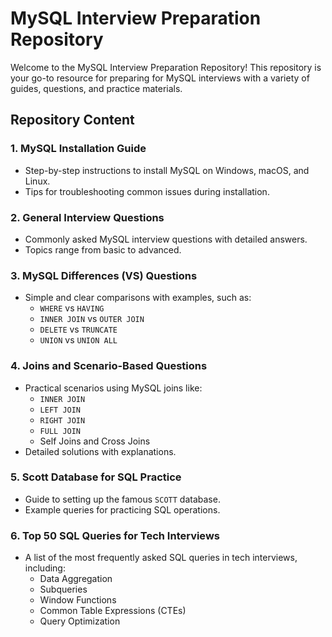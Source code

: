 # MySQL Interview Preparation Repository

Welcome to the MySQL Interview Preparation Repository! This repository is your go-to resource for preparing for MySQL interviews with a variety of guides, questions, and practice materials.

## Repository Content

### 1. **MySQL Installation Guide**
   - Step-by-step instructions to install MySQL on Windows, macOS, and Linux.
   - Tips for troubleshooting common issues during installation.

### 2. **General Interview Questions**
   - Commonly asked MySQL interview questions with detailed answers.
   - Topics range from basic to advanced.

### 3. **MySQL Differences (VS) Questions**
   - Simple and clear comparisons with examples, such as:
     - `WHERE` vs `HAVING`
     - `INNER JOIN` vs `OUTER JOIN`
     - `DELETE` vs `TRUNCATE`
     - `UNION` vs `UNION ALL`

### 4. **Joins and Scenario-Based Questions**
   - Practical scenarios using MySQL joins like:
     - `INNER JOIN`
     - `LEFT JOIN`
     - `RIGHT JOIN`
     - `FULL JOIN`
     - Self Joins and Cross Joins
   - Detailed solutions with explanations.

### 5. **Scott Database for SQL Practice**
   - Guide to setting up the famous `SCOTT` database.
   - Example queries for practicing SQL operations.

### 6. **Top 50 SQL Queries for Tech Interviews**
   - A list of the most frequently asked SQL queries in tech interviews, including:
     - Data Aggregation
     - Subqueries
     - Window Functions
     - Common Table Expressions (CTEs)
     - Query Optimization
